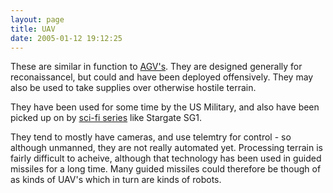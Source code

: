 ```yaml
---
layout: page
title: UAV
date: 2005-01-12 19:12:25
---
```

<p>These are similar in function to <a class="wiki" href="/wiki/agv.html" title="Automated Guided Vehical">AGV's</a>. They are designed generally for reconaissancel, but could and have been deployed offensively. They may also be used to take supplies over otherwise hostile terrain.
</p>
<p>They have been used for some time by the US Military, and also have been picked up on by <a class="wiki" href="/wiki/sci_fi_robots.html" title="Sci Fi Robots">sci-fi series</a> like Stargate SG1.
</p>
<p>They tend to mostly have cameras, and use telemtry for control - so although unmanned, they are not really automated yet. Processing terrain is fairly difficult to acheive, although that technology has been used in guided missiles for a long time. Many guided missiles could therefore be though of as kinds of UAV's which in turn are kinds of robots.
</p>
